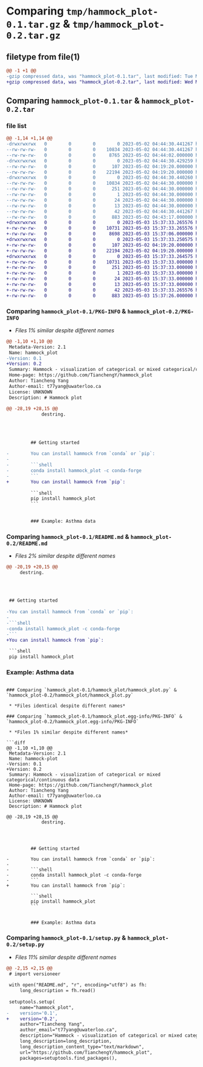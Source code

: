 # Comparing `tmp/hammock_plot-0.1.tar.gz` & `tmp/hammock_plot-0.2.tar.gz`

## filetype from file(1)

```diff
@@ -1 +1 @@
-gzip compressed data, was "hammock_plot-0.1.tar", last modified: Tue May  2 04:44:30 2023, max compression
+gzip compressed data, was "hammock_plot-0.2.tar", last modified: Wed May  3 15:37:33 2023, max compression
```

## Comparing `hammock_plot-0.1.tar` & `hammock_plot-0.2.tar`

### file list

```diff
@@ -1,14 +1,14 @@
-drwxrwxrwx   0        0        0        0 2023-05-02 04:44:30.441267 hammock_plot-0.1/
--rw-rw-rw-   0        0        0    10834 2023-05-02 04:44:30.441267 hammock_plot-0.1/PKG-INFO
--rw-rw-rw-   0        0        0     8765 2023-05-02 04:44:02.000000 hammock_plot-0.1/README.md
-drwxrwxrwx   0        0        0        0 2023-05-02 04:44:30.429259 hammock_plot-0.1/hammock_plot/
--rw-rw-rw-   0        0        0      107 2023-05-02 04:19:20.000000 hammock_plot-0.1/hammock_plot/__init__.py
--rw-rw-rw-   0        0        0    22194 2023-05-02 04:19:20.000000 hammock_plot-0.1/hammock_plot/hammock_plot.py
-drwxrwxrwx   0        0        0        0 2023-05-02 04:44:30.440260 hammock_plot-0.1/hammock_plot.egg-info/
--rw-rw-rw-   0        0        0    10834 2023-05-02 04:44:30.000000 hammock_plot-0.1/hammock_plot.egg-info/PKG-INFO
--rw-rw-rw-   0        0        0      251 2023-05-02 04:44:30.000000 hammock_plot-0.1/hammock_plot.egg-info/SOURCES.txt
--rw-rw-rw-   0        0        0        1 2023-05-02 04:44:30.000000 hammock_plot-0.1/hammock_plot.egg-info/dependency_links.txt
--rw-rw-rw-   0        0        0       24 2023-05-02 04:44:30.000000 hammock_plot-0.1/hammock_plot.egg-info/requires.txt
--rw-rw-rw-   0        0        0       13 2023-05-02 04:44:30.000000 hammock_plot-0.1/hammock_plot.egg-info/top_level.txt
--rw-rw-rw-   0        0        0       42 2023-05-02 04:44:30.441267 hammock_plot-0.1/setup.cfg
--rw-rw-rw-   0        0        0      883 2023-05-02 04:43:17.000000 hammock_plot-0.1/setup.py
+drwxrwxrwx   0        0        0        0 2023-05-03 15:37:33.265576 hammock_plot-0.2/
+-rw-rw-rw-   0        0        0    10731 2023-05-03 15:37:33.265576 hammock_plot-0.2/PKG-INFO
+-rw-rw-rw-   0        0        0     8698 2023-05-03 15:37:06.000000 hammock_plot-0.2/README.md
+drwxrwxrwx   0        0        0        0 2023-05-03 15:37:33.250575 hammock_plot-0.2/hammock_plot/
+-rw-rw-rw-   0        0        0      107 2023-05-02 04:19:20.000000 hammock_plot-0.2/hammock_plot/__init__.py
+-rw-rw-rw-   0        0        0    22194 2023-05-02 04:19:20.000000 hammock_plot-0.2/hammock_plot/hammock_plot.py
+drwxrwxrwx   0        0        0        0 2023-05-03 15:37:33.264575 hammock_plot-0.2/hammock_plot.egg-info/
+-rw-rw-rw-   0        0        0    10731 2023-05-03 15:37:33.000000 hammock_plot-0.2/hammock_plot.egg-info/PKG-INFO
+-rw-rw-rw-   0        0        0      251 2023-05-03 15:37:33.000000 hammock_plot-0.2/hammock_plot.egg-info/SOURCES.txt
+-rw-rw-rw-   0        0        0        1 2023-05-03 15:37:33.000000 hammock_plot-0.2/hammock_plot.egg-info/dependency_links.txt
+-rw-rw-rw-   0        0        0       24 2023-05-03 15:37:33.000000 hammock_plot-0.2/hammock_plot.egg-info/requires.txt
+-rw-rw-rw-   0        0        0       13 2023-05-03 15:37:33.000000 hammock_plot-0.2/hammock_plot.egg-info/top_level.txt
+-rw-rw-rw-   0        0        0       42 2023-05-03 15:37:33.265576 hammock_plot-0.2/setup.cfg
+-rw-rw-rw-   0        0        0      883 2023-05-03 15:37:26.000000 hammock_plot-0.2/setup.py
```

### Comparing `hammock_plot-0.1/PKG-INFO` & `hammock_plot-0.2/PKG-INFO`

 * *Files 1% similar despite different names*

```diff
@@ -1,10 +1,10 @@
 Metadata-Version: 2.1
 Name: hammock_plot
-Version: 0.1
+Version: 0.2
 Summary: Hammock - visualization of categorical or mixed categorical/continuous data
 Home-page: https://github.com/TianchengY/hammock_plot
 Author: Tiancheng Yang
 Author-email: t77yang@uwaterloo.ca
 License: UNKNOWN
 Description: # Hammock plot
         
@@ -28,19 +28,15 @@
             destring.
         
         
         
         
         ## Getting started
         
-        You can install hammock from `conda` or `pip`:
-        
-        ```shell
-        conda install hammock_plot -c conda-forge
-        ```
+        You can install hammock from `pip`:
         
         ```shell
         pip install hammock_plot
         ```
         
         
         ### Example: Asthma data
```

### Comparing `hammock_plot-0.1/README.md` & `hammock_plot-0.2/README.md`

 * *Files 2% similar despite different names*

```diff
@@ -20,19 +20,15 @@
     destring.
 
 
 
 
 ## Getting started
 
-You can install hammock from `conda` or `pip`:
-
-```shell
-conda install hammock_plot -c conda-forge
-```
+You can install hammock from `pip`:
 
 ```shell
 pip install hammock_plot
 ```
 
 
 ### Example: Asthma data
```

### Comparing `hammock_plot-0.1/hammock_plot/hammock_plot.py` & `hammock_plot-0.2/hammock_plot/hammock_plot.py`

 * *Files identical despite different names*

### Comparing `hammock_plot-0.1/hammock_plot.egg-info/PKG-INFO` & `hammock_plot-0.2/hammock_plot.egg-info/PKG-INFO`

 * *Files 1% similar despite different names*

```diff
@@ -1,10 +1,10 @@
 Metadata-Version: 2.1
 Name: hammock-plot
-Version: 0.1
+Version: 0.2
 Summary: Hammock - visualization of categorical or mixed categorical/continuous data
 Home-page: https://github.com/TianchengY/hammock_plot
 Author: Tiancheng Yang
 Author-email: t77yang@uwaterloo.ca
 License: UNKNOWN
 Description: # Hammock plot
         
@@ -28,19 +28,15 @@
             destring.
         
         
         
         
         ## Getting started
         
-        You can install hammock from `conda` or `pip`:
-        
-        ```shell
-        conda install hammock_plot -c conda-forge
-        ```
+        You can install hammock from `pip`:
         
         ```shell
         pip install hammock_plot
         ```
         
         
         ### Example: Asthma data
```

### Comparing `hammock_plot-0.1/setup.py` & `hammock_plot-0.2/setup.py`

 * *Files 11% similar despite different names*

```diff
@@ -2,15 +2,15 @@
 # import versioneer
 
 with open("README.md", "r", encoding="utf8") as fh:
     long_description = fh.read()
 
 setuptools.setup(
     name="hammock_plot",
-    version='0.1',
+    version='0.2',
     author="Tiancheng Yang",
     author_email="t77yang@uwaterloo.ca",
     description="Hammock - visualization of categorical or mixed categorical/continuous data",
     long_description=long_description,
     long_description_content_type="text/markdown",
     url="https://github.com/TianchengY/hammock_plot",
     packages=setuptools.find_packages(),
```

